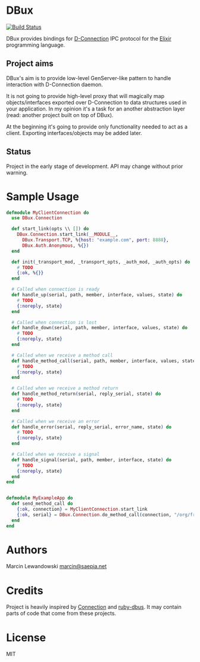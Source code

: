# DBux
[![Build Status](https://travis-ci.org/mspanc/dbux.svg?branch=master)](https://travis-ci.org/mspanc/dbux)

DBux provides bindings for [D-Connection](http://dbus.freedesktop.org) IPC
protocol for the [Elixir](http://elixir-lang.org) programming language.

## Project aims

DBux's aim is to provide low-level GenServer-like pattern to handle interaction
with D-Connection daemon.

It is not going to provide high-level proxy that will magically map
objects/interfaces exported over D-Connection to data structures used in your application.
In my opinion it's a task for an another abstraction layer (read: another project
built on top of DBux).

At the beginning it's going to provide only functionality needed to act as
a client. Exporting interfaces/objects may be added later.

## Status

Project in the early stage of development. API may change without prior warning.

# Sample Usage

```elixir
defmodule MyClientConnection do
  use DBux.Connection

  def start_link(opts \\ []) do
    DBux.Connection.start_link(__MODULE__,
      DBux.Transport.TCP, %{host: "example.com", port: 8888},
      DBux.Auth.Anonymous, %{})
  end

  def init(_transport_mod, _transport_opts, _auth_mod, _auth_opts) do
    # TODO
    {:ok, %{}}
  end

  # Called when connection is ready
  def handle_up(serial, path, member, interface, values, state) do
    # TODO
    {:noreply, state}
  end

  # Called when connection is lost
  def handle_down(serial, path, member, interface, values, state) do
    # TODO
    {:noreply, state}
  end

  # Called when we receive a method call
  def handle_method_call(serial, path, member, interface, values, state) do
    # TODO
    {:noreply, state}
  end

  # Called when we receive a method return
  def handle_method_return(serial, reply_serial, state) do
    # TODO
    {:noreply, state}
  end

  # Called when we receive an error
  def handle_error(serial, reply_serial, error_name, state) do
    # TODO
    {:noreply, state}
  end

  # Called when we receive a signal
  def handle_signal(serial, path, member, interface, state) do
    # TODO
    {:noreply, state}
  end
end


defmodule MyExampleApp do
  def send_method_call do
    {:ok, connection} = MyClientConnection.start_link
    {:ok, serial} = DBux.Connection.do_method_call(connection, "/org/freedesktop/DBus", "org.freedesktop.DBus", "Hello", [], "org.freedesktop.DBus")
  end
end
```

# Authors

Marcin Lewandowski <marcin@saepia.net>

# Credits

Project is heavily inspired by [Connection](https://hex.pm/packages/connection)
and [ruby-dbus](https://github.com/mvidner/ruby-dbus). It may contain parts of
code that come from these projects.

# License

MIT
